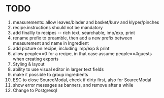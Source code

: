 # TODO

1. measurements: allow leaves/blader and basket/kurv and klyper/pinches
2. recipe.instructions should not be mandatory
3. add finallly to recipes  -- rich text, searchable, imp/exp, print
4. rename prefix to preamble, then add a new prefix between measurement and name in Ingredient
5. add picture on recipe, including imp/exp & print
6. allow people==0 for a recipe, in that case assume people==#guests when creating exports 
7. Styling & layout
8. ability to use visual editor in larger text fields
9. make it possible to group ingredients
10. ESC to close SourceModal, check if dirty first, also for SourceModal
11. show error messages as banners, and remove after a while
12. Change to Postgresql
